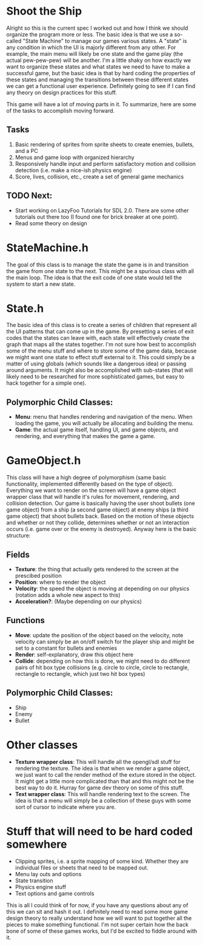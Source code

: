 # Shoot the Ship  
Alright so this is the current spec I worked out and how I think we should organize the program more or less. The basic idea is that we use a so-called "State Machine" to manage our games various states. A "state" is any condition in which the UI is majorly different from any other. For example, the main menu will likely be one state and the game play (the actual pew-pew-pew) will be another. I'm a little shaky on how exactly we want to organize these states and what states we need to have to make a successful game, but the basic idea is that by hard coding the properties of these states and managing the transitions between these different states we can get a functional user experience. Definitely going to see if I can find any theory on design practices for this stuff.

This game will have a lot of moving parts in it. To summarize, here are some of the tasks to accomplish moving forward.
## Tasks
1. Basic rendering of sprites from sprite sheets to create enemies, bullets, and a PC
2. Menus and game loop with organized hierarchy
3. Responsively handle input and perform satisfactory motion and collision detection (i.e. make a nice-ish physics engine)
4. Score, lives, collision, etc., create a set of general game mechanics

## TODO Next:
* Start working on LazyFoo Tutorials for SDL 2.0. There are some other tutorials out there too (I found one for brick breaker at one point).
* Read some theory on design

# StateMachine.h
The goal of this class is to manage the state the game is in and transition the game from one state to the next. This might be a spurious class with all the main loop. The idea is that the exit code of one state would tell the system to start a new state.

# State.h
The basic idea of this class is to create a series of children that represent all the UI patterns that can come up in the game. By presetting a series of exit codes that the states can leave with, each state will effectively create the graph that maps all the states together. I'm not sure how best to accomplish some of the menu stuff and where to store some of the game data, because we might want one state to effect stuff external to it. This could simply be a matter of using globals (which sounds like a dangerous idea) or passing around arguments. It might also be accomplished with sub-states (that will likely need to be researched for more sophisticated games, but easy to hack together for a simple one).
## Polymorphic Child Classes:
* **Menu**: menu that handles rendering and navigation of the menu. When loading the game, you will actually be allocating and building the menu.
* **Game**: the actual game itself, handling UI, and game objects, and rendering, and everything that makes the game a game.

# GameObject.h
This class will have a high degree of polymorphism (same basic functionality, implemented differently based on the type of object). Everything we want to render on the screen will have a game object wrapper class that will handle it's rules for movement, rendering, and collision detection. Our game is basically having the user shoot bullets (one game object) from a ship (a second game object) at enemy ships (a third game object) that shoot bullets back. Based on the motion of these objects and whether or not they collide, determines whether or not an interaction occurs (i.e. game over or the enemy is destroyed). Anyway here is the basic structure:
## Fields
* **Texture**: the thing that actually gets rendered to the screen at the prescibed position
* **Position**: where to render the object
* **Velocity**: the speed the object is moving at depending on our physics (rotation adds a whole new aspect to this)
* **Acceleration?**: (Maybe depending on our physics)
## Functions
* **Move**: update the position of the object based on the velocity, note velocity can simply be an on/off switch for the player ship and might be set to a constant for bullets and enemies
* **Render**: self-explanatory, draw this object here
* **Collide**: depending on how this is done, we might need to do different pairs of hit box type collisions (e.g. circle to circle, circle to rectangle, rectangle to rectangle, which just two hit box types)
## Polymorphic Child Classes:
* Ship
* Enemy
* Bullet

# Other classes
* **Texture wrapper class**: This will handle all the opengl/sdl stuff for rendering the texture. The idea is that when we render a game object, we just want to call the render method of the exture stored in the object. It might get a little more complicated than that and this might not be the best way to do it. Hurray for game dev theory on some of this stuff.
* **Text wrapper class**: This will handle rendering text to the screen. The idea is that a menu will simply be a collection of these guys with some sort of cursor to indicate where you are.

# Stuff that will need to be hard coded somewhere
* Clipping sprites, i.e. a sprite mapping of some kind. Whether they are individual files or sheets that need to be mapped out.
* Menu lay outs and options
* State transition
* Physics engine stuff
* Text options and game controls

This is all I could think of for now, if you have any questions about any of this we can sit and hash it out. I definitely need to read some more game design theory to really understand how we will want to put together all the pieces to make something functional. I'm not super certain how the back bone of some of these games works, but I'd be excited to fiddle around with it.
